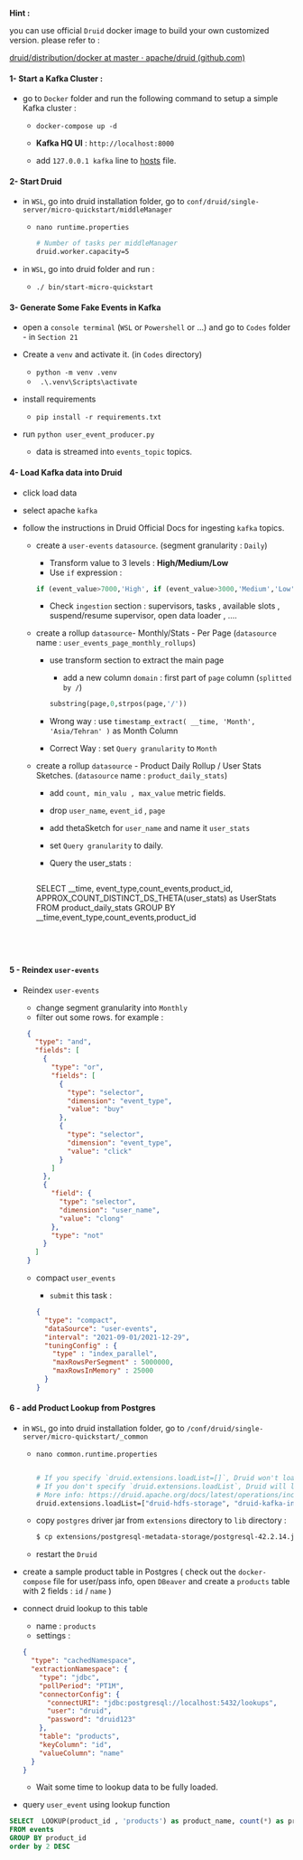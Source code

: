 **Hint :**

you can use official `Druid` docker image to build your own customized version. please refer to :

[druid/distribution/docker at master · apache/druid (github.com)](https://github.com/apache/druid/tree/master/distribution/docker)

#### 1- Start a Kafka Cluster :

- go to `Docker` folder and run the following command to setup a simple Kafka cluster :

  - `docker-compose up -d`
  - **Kafka HQ UI** : `http://localhost:8000`
  
  - add `127.0.0.1 kafka`  line to [hosts](https://mag.hostiran.net/modify-your-hosts-file/) file.

####  2- Start Druid 

- in `WSL`, go into druid installation folder,  go to `conf/druid/single-server/micro-quickstart/middleManager`

  - `nano runtime.properties`

    ```bash
    # Number of tasks per middleManager
    druid.worker.capacity=5
    ```

- in `WSL`, go into druid folder and run :

  - `./ bin/start-micro-quickstart`

#### 3- Generate Some Fake Events in Kafka

- open a `console terminal` (`WSL` or `Powershell` or ...) and go to `Codes` folder - in `Section 21`
- Create a `venv` and activate it. (in `Codes` directory)
  - `python -m venv .venv`
  - ` .\.venv\Scripts\activate`

- install requirements 
  - `pip install -r requirements.txt`
- run `python user_event_producer.py`
  - data is streamed into `events_topic` topics.

#### 4- Load Kafka data into Druid

- click load data 

- select apache `kafka` 

- follow the instructions in Druid Official Docs for ingesting `kafka` topics.
  - create a `user-events` `datasource`. (segment granularity : `Daily`)
    - Transform value to 3 levels : **High/Medium/Low** 
    - Use `if` expression :
  
    ```sql
    if (event_value>7000,'High', if (event_value>3000,'Medium','Low'))
    ```
  
    - Check `ingestion` section : supervisors, tasks , available slots , suspend/resume supervisor, open data loader , ....
  
  - create a rollup `datasource`- Monthly/Stats - Per Page (`datasource` name : `user_events_page_monthly_rollups`)
  
    - use transform section to extract the main page
  
      - add a new column `domain` : first part of `page` column (`splitted by /`)
  
      ```sql
      substring(page,0,strpos(page,'/'))
      ```
  
    - Wrong way : use ` timestamp_extract( __time, 'Month', 'Asia/Tehran' ) `  as Month Column
  
    - Correct Way : set `Query granularity` to `Month`
  
  - create a rollup `datasource`  - Product Daily Rollup / User Stats Sketches.  (`datasource` name : `product_daily_stats`)
  
    - add `count, min_valu , max_value` metric fields.
  
    - drop `user_name`, `event_id` , `page`
  
    - add thetaSketch for `user_name` and name it `user_stats`
  
    - set `Query granularity` to daily.
  
    - Query the user_stats : 
  
      ```sql
    SELECT  __time,  event_type,count_events,product_id, APPROX_COUNT_DISTINCT_DS_THETA(user_stats) as UserStats
      FROM product_daily_stats
      GROUP BY __time,event_type,count_events,product_id
      ```
    
      
  

#### 5 - Reindex `user-events`

- Reindex `user-events`
  - change segment granularity into `Monthly`
  - filter out some rows. for example : 
  
   ```json
    {
      "type": "and",
      "fields": [
        {
          "type": "or",
          "fields": [
            {
              "type": "selector",
              "dimension": "event_type",
              "value": "buy"
            },
            {
              "type": "selector",
              "dimension": "event_type",
              "value": "click"
            }
          ]
        },
        {
          "field": {
            "type": "selector",
            "dimension": "user_name",
            "value": "clong"
          },
          "type": "not"
        }
      ]
    }
   ```
  
  - compact `user_events` 
  
    - `submit` this task : 
  
    ```json
    {
      "type": "compact",
      "dataSource": "user-events",
      "interval": "2021-09-01/2021-12-29",
      "tuningConfig" : {
        "type" : "index_parallel",
        "maxRowsPerSegment" : 5000000,
        "maxRowsInMemory" : 25000
      }
    }
    ```
  
    

#### 6 - add Product Lookup   from Postgres

- in `WSL`, go into druid installation folder,  go to `/conf/druid/single-server/micro-quickstart/_common`

  - `nano common.runtime.properties`

    ```bash
    
    # If you specify `druid.extensions.loadList=[]`, Druid won't load any extension from file system.
    # If you don't specify `druid.extensions.loadList`, Druid will load all the extensions under root extension directory.
    # More info: https://druid.apache.org/docs/latest/operations/including-extensions.html
    druid.extensions.loadList=["druid-hdfs-storage", "druid-kafka-indexing-service", "druid-datasketches", "druid-lookups-cached-global"]
    ```

  - copy `postgres` driver jar from `extensions` directory to `lib` directory : 

    ```bash
    $ cp extensions/postgresql-metadata-storage/postgresql-42.2.14.jar lib/
    ```

  - restart the `Druid`

- create a sample product table in Postgres ( check out the `docker-compose` file for user/pass info, open `DBeaver` and create a `products` table with 2 fields  : `id` / `name` )

- connect druid lookup to this table

  - name : `products`
  - settings :

  ```json
  {
    "type": "cachedNamespace",
    "extractionNamespace": {
      "type": "jdbc",
      "pollPeriod": "PT1M",
      "connectorConfig": {
        "connectURI": "jdbc:postgresql://localhost:5432/lookups",
        "user": "druid",
        "password": "druid123"
      },
      "table": "products",
      "keyColumn": "id",
      "valueColumn": "name"
    }
  }
  ```

  - Wait some time to lookup data to be fully loaded.

- query `user_event` using lookup function

```sql
SELECT  LOOKUP(product_id , 'products') as product_name, count(*) as product_count
FROM events
GROUP BY product_id
order by 2 DESC
```



